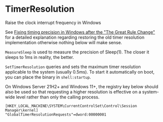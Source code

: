 # TimerResolution

Raise the clock interrupt frequency in Windows

See [Fixing timing precision in Windows after the "The Great Rule Change"](https://github.com/amitxv/PC-Tuning/blob/main/docs/research.md#fixing-timing-precision-in-windows-after-the-great-rule-change) for a detailed explanation regarding restoring the old timer resolution implementation otherwise nothing below will make sense.

``MeasureSleep`` is used to measure the precision of Sleep(1). The closer it sleeps to 1ms in reality, the better.

``SetTimerResolution`` queries and sets the maximum timer resolution applicable to the system (usually 0.5ms). To start it automatically on boot, you can place the binary in ``shell:startup``.

On Windows Server 21H2+ and Windows 11+, the registry key below should also be used so that requesting a higher resolution is effective on a system-wide level rather than only the calling process.

```
[HKEY_LOCAL_MACHINE\SYSTEM\CurrentControlSet\Control\Session Manager\kernel]
"GlobalTimerResolutionRequests"=dword:00000001
```
